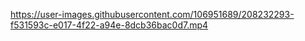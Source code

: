


https://user-images.githubusercontent.com/106951689/208232293-f531593c-e017-4f22-a94e-8dcb36bac0d7.mp4

